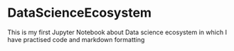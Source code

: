 # DataScienceEcosystem
This is my first Jupyter Notebook about Data science ecosystem in which I have practised code and markdown formatting

